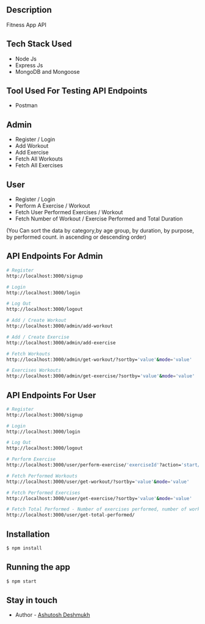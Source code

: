 ## Description
Fitness App API

## Tech Stack Used
- Node Js
- Express Js 
- MongoDB and Mongoose

## Tool Used For Testing API Endpoints
- Postman

## Admin
- Register / Login
- Add Workout
- Add Exercise
- Fetch All Workouts
- Fetch All Exercises

## User
- Register / Login
- Perform A Exercise / Workout
- Fetch User Performed Exercises / Workout
- Fetch Number of Workout / Exercise Performed and Total Duration

(You Can sort the data by category,by age group, by duration, by purpose, by performed count. in ascending or descending order)

## API Endpoints For Admin

```bash
# Register
http://localhost:3000/signup

# Login
http://localhost:3000/login

# Log Out
http://localhost:3000/logout

# Add / Create Workout
http://localhost:3000/admin/add-workout

# Add / Create Exercise
http://localhost:3000/admin/add-exercise

# Fetch Workouts
http://localhost:3000/admin/get-workout/?sortby='value'&mode='value'

# Exercises Workouts
http://localhost:3000/admin/get-exercise/?sortby='value'&mode='value'
```

## API Endpoints For User

```bash
# Register
http://localhost:3000/signup

# Login
http://localhost:3000/login

# Log Out
http://localhost:3000/logout

# Perform Exercise
http://localhost:3000/user/perform-exercise/'exerciseId'?action='start/stop'

# Fetch Performed Workouts
http://localhost:3000/user/get-workout/?sortby='value'&mode='value'

# Fetch Performed Exercises
http://localhost:3000/user/get-exercise/?sortby='value'&mode='value'

# Fetch Total Performed - Number of exercises performed, number of workouts performed, and total duration for which all the exercise/workout performed.
http://localhost:3000/user/get-total-performed/

```

## Installation

```bash
$ npm install
```

## Running the app

```bash
$ npm start
```

## Stay in touch

- Author - [Ashutosh Deshmukh](https://www.linkedin.com/in/ashutoshdeshmukh22)
